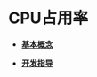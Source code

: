 # CPU占用率<a name="ZH-CN_TOPIC_0000001123948073"></a>

-   **[基本概念](kernel-lite-mini-extend-cpup-basic.md)**  

-   **[开发指导](kernel-lite-mini-extend-cpup-guide.md)**  



